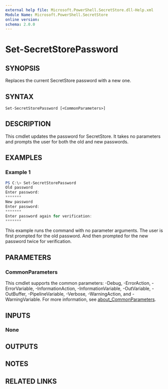 ```yaml
---
external help file: Microsoft.PowerShell.SecretStore.dll-Help.xml
Module Name: Microsoft.PowerShell.SecretStore
online version:
schema: 2.0.0
---
```


# Set-SecretStorePassword

## SYNOPSIS
Replaces the current SecretStore password with a new one.

## SYNTAX

```
Set-SecretStorePassword [<CommonParameters>]
```

## DESCRIPTION
This cmdlet updates the password for SecretStore.
It takes no parameters and prompts the user for both the old and new passwords.

## EXAMPLES

### Example 1
```powershell
PS C:\> Set-SecretStorePassword
Old password
Enter password:
*******
New password
Enter password:
*******
Enter password again for verification:
*******
```

This example runs the command with no parameter arguments.
The user is first prompted for the old password.
And then prompted for the new password twice for verification.

## PARAMETERS

### CommonParameters
This cmdlet supports the common parameters: -Debug, -ErrorAction, -ErrorVariable, -InformationAction, -InformationVariable, -OutVariable, -OutBuffer, -PipelineVariable, -Verbose, -WarningAction, and -WarningVariable. For more information, see [about_CommonParameters](http://go.microsoft.com/fwlink/?LinkID=113216).

## INPUTS

### None

## OUTPUTS

## NOTES

## RELATED LINKS
